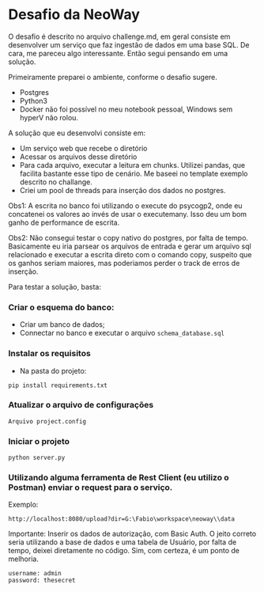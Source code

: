 # Desafio da NeoWay

O desafio é descrito no arquivo challenge.md, em geral consiste em desenvolver um serviço que faz ingestão de dados em uma base SQL.
De cara, me pareceu algo interessante. Então segui pensando em uma solução.

Primeiramente preparei o ambiente, conforme o desafio sugere.
- Postgres
- Python3
- Docker não foi possível no meu notebook pessoal, Windows sem hyperV não rolou.

A solução que eu desenvolvi consiste em:
- Um serviço web que recebe o diretório
- Acessar os arquivos desse diretório
- Para cada arquivo, executar a leitura em chunks. Utilizei pandas, que facilita bastante esse tipo de cenário. Me baseei no template exemplo descrito no challange.
- Criei um pool de threads para inserção dos dados no postgres. 

Obs1: A escrita no banco foi utilizando o execute do psycogp2, onde eu concatenei os valores ao invés de usar o executemany. Isso deu um bom ganho de performance de escrita.

Obs2: Não consegui testar o copy nativo do postgres, por falta de tempo. Basicamente eu iria parsear os arquivos de entrada e gerar um arquivo sql relacionado e executar a escrita direto com o comando copy, suspeito que os ganhos seriam maiores, mas poderiamos perder o track de erros de inserção.

Para testar a solução, basta:

### Criar o esquema do banco:
 - Criar um banco de dados;
 - Connectar no banco e executar o arquivo `schema_database.sql`

### Instalar os requisitos
- Na pasta do projeto:
```
pip install requirements.txt
```

### Atualizar o arquivo de configurações
```
Arquivo project.config
```

### Iniciar o projeto
```
python server.py
```

### Utilizando alguma ferramenta de Rest Client (eu utilizo o Postman) enviar o request para o serviço.
Exemplo:
```
http://localhost:8080/upload?dir=G:\Fabio\workspace\neoway\\data
```
Importante: Inserir os dados de autorização, com Basic Auth. O jeito correto seria utilizando a base de dados e uma tabela de Usuário, por falta de tempo, deixei diretamente no código. Sim, com certeza, é um ponto de melhoria. 
```
username: admin
password: thesecret
```
